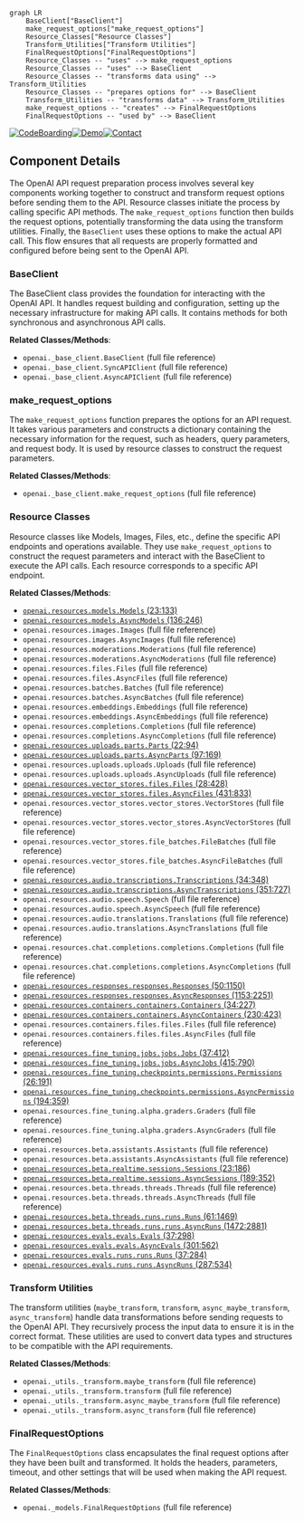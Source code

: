 ```mermaid
graph LR
    BaseClient["BaseClient"]
    make_request_options["make_request_options"]
    Resource_Classes["Resource Classes"]
    Transform_Utilities["Transform Utilities"]
    FinalRequestOptions["FinalRequestOptions"]
    Resource_Classes -- "uses" --> make_request_options
    Resource_Classes -- "uses" --> BaseClient
    Resource_Classes -- "transforms data using" --> Transform_Utilities
    Resource_Classes -- "prepares options for" --> BaseClient
    Transform_Utilities -- "transforms data" --> Transform_Utilities
    make_request_options -- "creates" --> FinalRequestOptions
    FinalRequestOptions -- "used by" --> BaseClient
```
[![CodeBoarding](https://img.shields.io/badge/Generated%20by-CodeBoarding-9cf?style=flat-square)](https://github.com/CodeBoarding/CodeBoarding)[![Demo](https://img.shields.io/badge/Try%20our-Demo-blue?style=flat-square)](https://www.codeboarding.org/demo)[![Contact](https://img.shields.io/badge/Contact%20us%20-%20codeboarding@gmail.com-lightgrey?style=flat-square)](mailto:codeboarding@gmail.com)

## Component Details

The OpenAI API request preparation process involves several key components working together to construct and transform request options before sending them to the API. Resource classes initiate the process by calling specific API methods. The `make_request_options` function then builds the request options, potentially transforming the data using the transform utilities. Finally, the `BaseClient` uses these options to make the actual API call. This flow ensures that all requests are properly formatted and configured before being sent to the OpenAI API.

### BaseClient
The BaseClient class provides the foundation for interacting with the OpenAI API. It handles request building and configuration, setting up the necessary infrastructure for making API calls. It contains methods for both synchronous and asynchronous API calls.


**Related Classes/Methods**:

- `openai._base_client.BaseClient` (full file reference)
- `openai._base_client.SyncAPIClient` (full file reference)
- `openai._base_client.AsyncAPIClient` (full file reference)


### make_request_options
The `make_request_options` function prepares the options for an API request. It takes various parameters and constructs a dictionary containing the necessary information for the request, such as headers, query parameters, and request body. It is used by resource classes to construct the request parameters.


**Related Classes/Methods**:

- `openai._base_client.make_request_options` (full file reference)


### Resource Classes
Resource classes like Models, Images, Files, etc., define the specific API endpoints and operations available. They use `make_request_options` to construct the request parameters and interact with the BaseClient to execute the API calls. Each resource corresponds to a specific API endpoint.


**Related Classes/Methods**:

- <a href="https://github.com/openai/openai-python/blob/master/src/openai/resources/models.py#L23-L133" target="_blank" rel="noopener noreferrer">`openai.resources.models.Models` (23:133)</a>
- <a href="https://github.com/openai/openai-python/blob/master/src/openai/resources/models.py#L136-L246" target="_blank" rel="noopener noreferrer">`openai.resources.models.AsyncModels` (136:246)</a>
- `openai.resources.images.Images` (full file reference)
- `openai.resources.images.AsyncImages` (full file reference)
- `openai.resources.moderations.Moderations` (full file reference)
- `openai.resources.moderations.AsyncModerations` (full file reference)
- `openai.resources.files.Files` (full file reference)
- `openai.resources.files.AsyncFiles` (full file reference)
- `openai.resources.batches.Batches` (full file reference)
- `openai.resources.batches.AsyncBatches` (full file reference)
- `openai.resources.embeddings.Embeddings` (full file reference)
- `openai.resources.embeddings.AsyncEmbeddings` (full file reference)
- `openai.resources.completions.Completions` (full file reference)
- `openai.resources.completions.AsyncCompletions` (full file reference)
- <a href="https://github.com/openai/openai-python/blob/master/src/openai/resources/uploads/parts.py#L22-L94" target="_blank" rel="noopener noreferrer">`openai.resources.uploads.parts.Parts` (22:94)</a>
- <a href="https://github.com/openai/openai-python/blob/master/src/openai/resources/uploads/parts.py#L97-L169" target="_blank" rel="noopener noreferrer">`openai.resources.uploads.parts.AsyncParts` (97:169)</a>
- `openai.resources.uploads.uploads.Uploads` (full file reference)
- `openai.resources.uploads.uploads.AsyncUploads` (full file reference)
- <a href="https://github.com/openai/openai-python/blob/master/src/openai/resources/vector_stores/files.py#L28-L428" target="_blank" rel="noopener noreferrer">`openai.resources.vector_stores.files.Files` (28:428)</a>
- <a href="https://github.com/openai/openai-python/blob/master/src/openai/resources/vector_stores/files.py#L431-L833" target="_blank" rel="noopener noreferrer">`openai.resources.vector_stores.files.AsyncFiles` (431:833)</a>
- `openai.resources.vector_stores.vector_stores.VectorStores` (full file reference)
- `openai.resources.vector_stores.vector_stores.AsyncVectorStores` (full file reference)
- `openai.resources.vector_stores.file_batches.FileBatches` (full file reference)
- `openai.resources.vector_stores.file_batches.AsyncFileBatches` (full file reference)
- <a href="https://github.com/openai/openai-python/blob/master/src/openai/resources/audio/transcriptions.py#L34-L348" target="_blank" rel="noopener noreferrer">`openai.resources.audio.transcriptions.Transcriptions` (34:348)</a>
- <a href="https://github.com/openai/openai-python/blob/master/src/openai/resources/audio/transcriptions.py#L351-L727" target="_blank" rel="noopener noreferrer">`openai.resources.audio.transcriptions.AsyncTranscriptions` (351:727)</a>
- `openai.resources.audio.speech.Speech` (full file reference)
- `openai.resources.audio.speech.AsyncSpeech` (full file reference)
- `openai.resources.audio.translations.Translations` (full file reference)
- `openai.resources.audio.translations.AsyncTranslations` (full file reference)
- `openai.resources.chat.completions.completions.Completions` (full file reference)
- `openai.resources.chat.completions.completions.AsyncCompletions` (full file reference)
- <a href="https://github.com/openai/openai-python/blob/master/src/openai/resources/responses/responses.py#L50-L1150" target="_blank" rel="noopener noreferrer">`openai.resources.responses.responses.Responses` (50:1150)</a>
- <a href="https://github.com/openai/openai-python/blob/master/src/openai/resources/responses/responses.py#L1153-L2251" target="_blank" rel="noopener noreferrer">`openai.resources.responses.responses.AsyncResponses` (1153:2251)</a>
- <a href="https://github.com/openai/openai-python/blob/master/src/openai/resources/containers/containers.py#L34-L227" target="_blank" rel="noopener noreferrer">`openai.resources.containers.containers.Containers` (34:227)</a>
- <a href="https://github.com/openai/openai-python/blob/master/src/openai/resources/containers/containers.py#L230-L423" target="_blank" rel="noopener noreferrer">`openai.resources.containers.containers.AsyncContainers` (230:423)</a>
- `openai.resources.containers.files.files.Files` (full file reference)
- `openai.resources.containers.files.files.AsyncFiles` (full file reference)
- <a href="https://github.com/openai/openai-python/blob/master/src/openai/resources/fine_tuning/jobs/jobs.py#L37-L412" target="_blank" rel="noopener noreferrer">`openai.resources.fine_tuning.jobs.jobs.Jobs` (37:412)</a>
- <a href="https://github.com/openai/openai-python/blob/master/src/openai/resources/fine_tuning/jobs/jobs.py#L415-L790" target="_blank" rel="noopener noreferrer">`openai.resources.fine_tuning.jobs.jobs.AsyncJobs` (415:790)</a>
- <a href="https://github.com/openai/openai-python/blob/master/src/openai/resources/fine_tuning/checkpoints/permissions.py#L26-L191" target="_blank" rel="noopener noreferrer">`openai.resources.fine_tuning.checkpoints.permissions.Permissions` (26:191)</a>
- <a href="https://github.com/openai/openai-python/blob/master/src/openai/resources/fine_tuning/checkpoints/permissions.py#L194-L359" target="_blank" rel="noopener noreferrer">`openai.resources.fine_tuning.checkpoints.permissions.AsyncPermissions` (194:359)</a>
- `openai.resources.fine_tuning.alpha.graders.Graders` (full file reference)
- `openai.resources.fine_tuning.alpha.graders.AsyncGraders` (full file reference)
- `openai.resources.beta.assistants.Assistants` (full file reference)
- `openai.resources.beta.assistants.AsyncAssistants` (full file reference)
- <a href="https://github.com/openai/openai-python/blob/master/src/openai/resources/beta/realtime/sessions.py#L23-L186" target="_blank" rel="noopener noreferrer">`openai.resources.beta.realtime.sessions.Sessions` (23:186)</a>
- <a href="https://github.com/openai/openai-python/blob/master/src/openai/resources/beta/realtime/sessions.py#L189-L352" target="_blank" rel="noopener noreferrer">`openai.resources.beta.realtime.sessions.AsyncSessions` (189:352)</a>
- `openai.resources.beta.threads.threads.Threads` (full file reference)
- `openai.resources.beta.threads.threads.AsyncThreads` (full file reference)
- <a href="https://github.com/openai/openai-python/blob/master/src/openai/resources/beta/threads/runs/runs.py#L61-L1469" target="_blank" rel="noopener noreferrer">`openai.resources.beta.threads.runs.runs.Runs` (61:1469)</a>
- <a href="https://github.com/openai/openai-python/blob/master/src/openai/resources/beta/threads/runs/runs.py#L1472-L2881" target="_blank" rel="noopener noreferrer">`openai.resources.beta.threads.runs.runs.AsyncRuns` (1472:2881)</a>
- <a href="https://github.com/openai/openai-python/blob/master/src/openai/resources/evals/evals.py#L37-L298" target="_blank" rel="noopener noreferrer">`openai.resources.evals.evals.Evals` (37:298)</a>
- <a href="https://github.com/openai/openai-python/blob/master/src/openai/resources/evals/evals.py#L301-L562" target="_blank" rel="noopener noreferrer">`openai.resources.evals.evals.AsyncEvals` (301:562)</a>
- <a href="https://github.com/openai/openai-python/blob/master/src/openai/resources/evals/runs/runs.py#L37-L284" target="_blank" rel="noopener noreferrer">`openai.resources.evals.runs.runs.Runs` (37:284)</a>
- <a href="https://github.com/openai/openai-python/blob/master/src/openai/resources/evals/runs/runs.py#L287-L534" target="_blank" rel="noopener noreferrer">`openai.resources.evals.runs.runs.AsyncRuns` (287:534)</a>


### Transform Utilities
The transform utilities (`maybe_transform`, `transform`, `async_maybe_transform`, `async_transform`) handle data transformations before sending requests to the OpenAI API. They recursively process the input data to ensure it is in the correct format. These utilities are used to convert data types and structures to be compatible with the API requirements.


**Related Classes/Methods**:

- `openai._utils._transform.maybe_transform` (full file reference)
- `openai._utils._transform.transform` (full file reference)
- `openai._utils._transform.async_maybe_transform` (full file reference)
- `openai._utils._transform.async_transform` (full file reference)


### FinalRequestOptions
The `FinalRequestOptions` class encapsulates the final request options after they have been built and transformed. It holds the headers, parameters, timeout, and other settings that will be used when making the API request.


**Related Classes/Methods**:

- `openai._models.FinalRequestOptions` (full file reference)